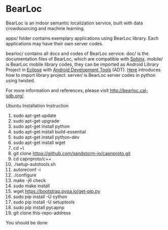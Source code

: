 # BearLoc

BearLoc is an indoor semantic localization service, built with data crowdsourcing and machine learning.


apps/ folder contains exemplary applications using BearLoc library. Each applications may have their own server codes.


bearloc/ contains all docs and codes of BearLoc service. doc/ is the documentation files of BearLoc, which are compatible with [Sphinx](http://sphinx-doc.org/). mobile/ is BearLoc mobile library codes, they can be imported as Android Library Project in [Eclipse](http://www.eclipse.org/) with [Android Development Tools](http://developer.android.com/tools/sdk/eclipse-adt.html) (ADT). [Here](http://developer.android.com/tools/projects/projects-eclipse.html#ReferencingLibraryProject) introduces how to import library project. server/ is BearLoc server codes in python using twisted. 


For more information and references, please visit <http://bearloc.cal-sdb.org/>.

Ubuntu Installation Instruction

1. sudo apt-get update
2. sudo apt-get upgrade
3. sudo apt-get install python
4. sudo apt-get install build-essential
5. sudo apt-get install python-dev
6. sudo apt-get install wget
7. cd ~\
8. git clone https://github.com/sandstorm-io/capnproto.git
9. cd capnproto/c++
10. ./setup-autotools.sh
11. autoreconf -i
12. ./configure
13. make -j6 check
14. sudo make install
15. wget https://bootstrap.pypa.io/get-pip.py
16. sudo pip install -U cython
17. sudo pip install -U setuptools
18. sudo pip install pycapnp
19. git clone this-repo-address


You should be done
